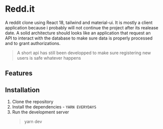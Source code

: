 # Redd.it

A reddit clone using React 18, tailwind and material-ui.
It is mostly a client application because i probably will not continue the project after its realease date.
A solid architecture should looks like an application that request an API to interact with the database to make sure data is properly processed
and to grant authorizations.

> A short api has still been developped to make sure registering new users is safe whatever happens

## Features

## Installation

1. Clone the repository
2. Install the dependencies - `YARN EVERYDAYS`
3. Run the development server
   > yarn dev
